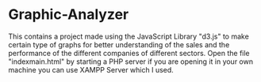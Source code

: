 # Graphic-Analyzer
This contains a project made using the JavaScript Library "d3.js" to make certain type of graphs for better understanding of the sales and the performance of the different companies of different sectors.</n>
Open the file "indexmain.html" by starting a PHP server if you are opening it in your own machine you can use XAMPP Server which I used.
